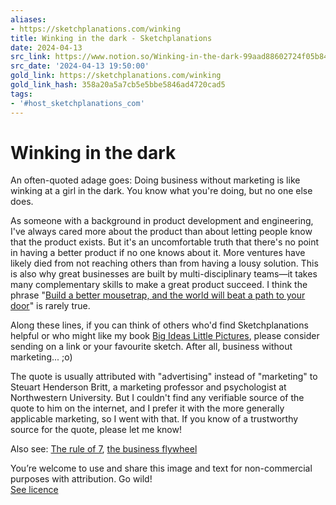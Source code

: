 ```yaml
---
aliases:
- https://sketchplanations.com/winking
title: Winking in the dark - Sketchplanations
date: 2024-04-13
src_link: https://www.notion.so/Winking-in-the-dark-99aad88602724f05b84b1d8b747e0d61
src_date: '2024-04-13 19:50:00'
gold_link: https://sketchplanations.com/winking
gold_link_hash: 358a20a5a7cb5e5bbe5846ad4720cad5
tags:
- '#host_sketchplanations_com'
---
```


Winking in the dark
===================

An often-quoted adage goes: Doing business without marketing is like winking at a girl in the dark. You know what you're doing, but no one else does.

As someone with a background in product development and engineering, I've always cared more about the product than about letting people know that the product exists. But it's an uncomfortable truth that there's no point in having a better product if no one knows about it. More ventures have likely died from not reaching others than from having a lousy solution. This is also why great businesses are built by multi-disciplinary teams—it takes many complementary skills to make a great product succeed. I think the phrase "[Build a better mousetrap, and the world will beat a path to your door](https://en.wikipedia.org/wiki/Build_a_better_mousetrap,_and_the_world_will_beat_a_path_to_your_door)" is rarely true.

Along these lines, if you can think of others who'd find Sketchplanations helpful or who might like my book [Big Ideas Little Pictures](https://sketchplanations.com/big-ideas-little-pictures?utm_source=website&utm_medium=post&utm_campaign=book-link&utm_id=big-ideas-book), please consider sending on a link or your favourite sketch. After all, business without marketing... ;o)

The quote is usually attributed with "advertising" instead of "marketing" to Steuart Henderson Britt, a marketing professor and psychologist at Northwestern University. But I couldn't find any verifiable source of the quote to him on the internet, and I prefer it with the more generally applicable marketing, so I went with that. If you know of a trustworthy source for the quote, please let me know!

Also see: [The rule of 7](https://sketchplanations.com/the-rule-of-7), [the business flywheel](https://sketchplanations.com/the-business-flywheel)

You’re welcome to use and share this image and text for non-commercial purposes with attribution. Go wild!  
[See licence](/licence)